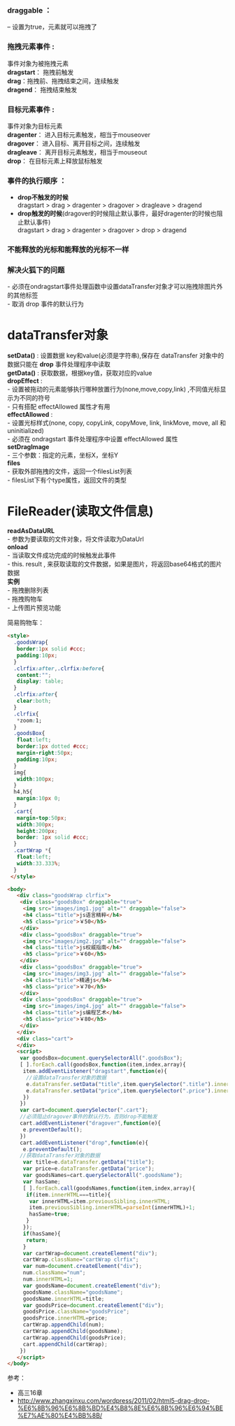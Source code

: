 ### draggable ：
– 设置为true，元素就可以拖拽了

### 拖拽元素事件 :  
事件对象为被拖拽元素  
**dragstart**：  拖拽前触发  
**drag**：拖拽前、拖拽结束之间，连续触发  
**dragend**：  拖拽结束触发  

### 目标元素事件 :  
事件对象为目标元素  
**dragenter**：   进入目标元素触发，相当于mouseover  
**dragover**：  进入目标、离开目标之间，连续触发  
**dragleave**：   离开目标元素触发，相当于mouseout  
**drop**：    在目标元素上释放鼠标触发  

### 事件的执行顺序 ：
- **drop不触发的时候**  
dragstart  >  drag >  dragenter >  dragover >  dragleave > dragend
- **drop触发的时候**(dragover的时候阻止默认事件，最好dragenter的时候也阻止默认事件)  
dragstart  >  drag >  dragenter >  dragover >  drop > dragend

### 不能释放的光标和能释放的光标不一样

### 解决火狐下的问题
\- 必须在ondragstart事件处理函数中设置dataTransfer对象才可以拖拽除图片外的其他标签  
\- 取消 drop 事件的默认行为


# dataTransfer对象
**setData()** : 设置数据 key和value(必须是字符串),保存在 dataTransfer 对象中的数据只能在 **drop** 事件处理程序中读取    
**getData()** : 获取数据，根据key值，获取对应的value  
**dropEffect** :   
\- 设置被拖动的元素能够执行哪种放置行为(none,move,copy,link) ,不同值光标显示为不同的符号  
\- 只有搭配 effectAllowed 属性才有用  
**effectAllowed** :  
\- 设置光标样式(none, copy, copyLink, copyMove, link, linkMove, move, all 和 uninitialized)   
\- 必须在 ondragstart 事件处理程序中设置 effectAllowed 属性  
**setDragImage**  
\- 三个参数：指定的元素，坐标X，坐标Y  
**files**  
\- 获取外部拖拽的文件，返回一个filesList列表  
\- filesList下有个type属性，返回文件的类型  

# FileReader(读取文件信息)
**readAsDataURL**  
\- 参数为要读取的文件对象，将文件读取为DataUrl  
**onload**  
\- 当读取文件成功完成的时候触发此事件  
\- this. result , 来获取读取的文件数据，如果是图片，将返回base64格式的图片数据  
**实例**  
\- 拖拽删除列表  
\- 拖拽购物车  
\- 上传图片预览功能  


简易购物车：
```html
<style>
  .goodsWrap{
   border:1px solid #ccc;
   padding:10px;
  }
  .clrfix:after,.clrfix:before{
   content:"";
   display: table;
  }
  .clrfix:after{
   clear:both;
  }
  .clrfix{
   *zoom:1;
  }
  .goodsBox{
   float:left;
   border:1px dotted #ccc;
   margin-right:50px;
   padding:10px;
  }
  img{
   width:100px;
  }
  h4,h5{
   margin:10px 0;
  }
  .cart{
   margin-top:50px;
   width:300px;
   height:200px;
   border: 1px solid #ccc;
  }
  .cartWrap *{
   float:left;
   width:33.333%;
  }
 </style>

<body>
   <div class="goodsWrap clrfix">
    <div class="goodsBox" draggable="true">
     <img src="images/img1.jpg" alt="" draggable="false">
     <h4 class="title">js语言精粹</h4>
     <h5 class="price">￥50</h5>
    </div>
    <div class="goodsBox" draggable="true">
     <img src="images/img2.jpg" alt="" draggable="false">
     <h4 class="title">js权威指南</h4>
     <h5 class="price">￥60</h5>
    </div>
    <div class="goodsBox" draggable="true">
     <img src="images/img3.jpg" alt="" draggable="false">
     <h4 class="title">精通js</h4>
     <h5 class="price">￥70</h5>
    </div>
    <div class="goodsBox" draggable="true">
     <img src="images/img4.jpg" alt="" draggable="false">
     <h4 class="title">js编程艺术</h4>
     <h5 class="price">￥80</h5>
    </div>
   </div>
   <div class="cart">
   </div>
   <script>
    var goodsBox=document.querySelectorAll(".goodsBox");
    [ ].forEach.call(goodsBox,function(item,index,array){
     item.addEventListener("dragstart",function(e){
      //设置dataTransfer对象的数据
      e.dataTransfer.setData("title",item.querySelector(".title").innerHTML);
      e.dataTransfer.setData("price",item.querySelector(".price").innerHTML);
     })
    })
    var cart=document.querySelector(".cart");
    //必须阻止dragover事件的默认行为，否则drop不能触发
    cart.addEventListener("dragover",function(e){
     e.preventDefault();
    })
    cart.addEventListener("drop",function(e){
     e.preventDefault();
    //获取dataTransfer对象的数据
     var title=e.dataTransfer.getData("title");
     var price=e.dataTransfer.getData("price");
     var goodsNames=cart.querySelectorAll(".goodsName");
     var hasSame;
     [ ].forEach.call(goodsNames,function(item,index,array){
      if(item.innerHTML===title){
       var innerHTML=item.previousSibling.innerHTML;
       item.previousSibling.innerHTML=parseInt(innerHTML)+1;
       hasSame=true;
      }
     });
     if(hasSame){
      return;
     }
     var cartWrap=document.createElement("div");
     cartWrap.className="cartWrap clrfix";
     var num=document.createElement("div");
     num.className="num";
     num.innerHTML=1;
     var goodsName=document.createElement("div");
     goodsName.className="goodsName";
     goodsName.innerHTML=title;
     var goodsPrice=document.createElement("div");
     goodsPrice.className="goodsPrice";
     goodsPrice.innerHTML=price;
     cartWrap.appendChild(num);
     cartWrap.appendChild(goodsName);
     cartWrap.appendChild(goodsPrice);
     cart.appendChild(cartWrap);
    })
   </script>
</body>
```
参考：
- 高三16章
- http://www.zhangxinxu.com/wordpress/2011/02/html5-drag-drop-%E6%8B%96%E6%8B%BD%E4%B8%8E%E6%8B%96%E6%94%BE%E7%AE%80%E4%BB%8B/